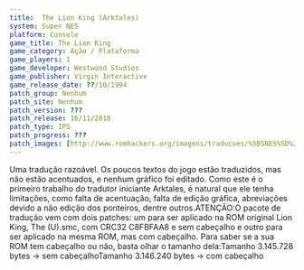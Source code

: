 ```yaml
---
title:  The Lion King (Arktales)
system: Super NES
platform: Console
game_title: The Lion King
game_category: Ação / Plataforma
game_players: 1
game_developer: Westwood Studios
game_publisher: Virgin Interactive
game_release_date: ??/10/1994
patch_group: Nenhum
patch_site: Nenhum
patch_version: ???
patch_release: 16/11/2010
patch_type: IPS
patch_progress: ???
patch_images: [http://www.romhackers.org/imagens/traducoes/%5BSNES%5D%20The%20Lion%20King%20-%20Arktales%20-%201.png,http://www.romhackers.org/imagens/traducoes/%5BSNES%5D%20The%20Lion%20King%20-%20Arktales%20-%202.png,http://www.romhackers.org/imagens/traducoes/%5BSNES%5D%20The%20Lion%20King%20-%20Arktales%20-%203.png]
---
```

Uma tradução razoável. Os poucos textos do jogo estão traduzidos, mas não estão acentuados, e nenhum gráfico foi editado. Como este é o primeiro trabalho do tradutor iniciante Arktales, é natural que ele tenha limitações, como falta de acentuação, falta de edição gráfica, abreviações devido a não edição dos ponteiros, dentre outros.ATENÇÃO:O pacote de tradução vem com dois patches: um para ser aplicado na ROM original Lion King, The (U).smc, com CRC32 C8FBFAA8 e sem cabeçalho e outro para ser aplicado na mesma ROM, mas com cabeçalho. Para saber se a sua ROM tem cabeçalho ou não, basta olhar o tamanho dela:Tamanho 3.145.728 bytes -> sem cabeçalhoTamanho 3.146.240 bytes -> com cabeçalho
